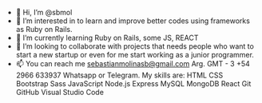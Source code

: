 - 👋 Hi, I’m @sbmol
- 👀 I’m interested in to learn and improve better codes using frameworks as Ruby on Rails.
- 🌱 I’m currently learning Ruby on Rails, some JS, REACT
- 💞️ I’m looking to collaborate with projects that needs people who want to start a new startup or even for me start working as a junior programmer. 
- 📫 You can reach me sebastianmolinasb@gmail.com
Arg. GMT - 3 +54 2966 633937 Whatsapp or Telegram.
  My skills are:
  HTML CSS Bootstrap Sass JavaScript Node.js Express MySQL MongoDB React Git GitHub Visual Studio Code 
<!---
sbmol/sbmol is a ✨ special ✨ repository because its `README.md` (this file) appears on your GitHub profile.
You can click the Preview link to take a look at your changes.
--->
